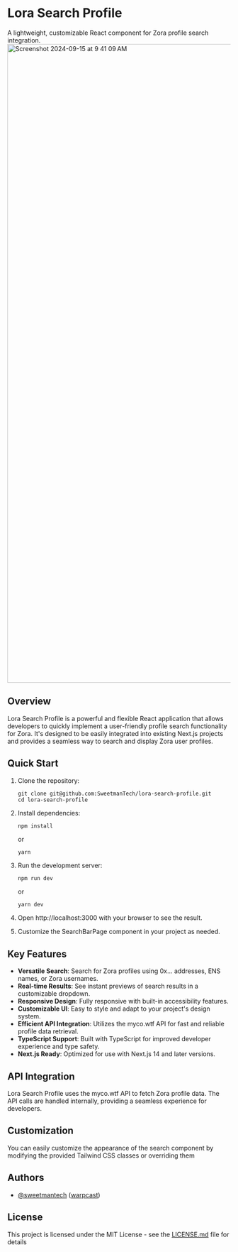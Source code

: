 # Lora Search Profile

A lightweight, customizable React component for Zora profile search integration.
<img width="1440" alt="Screenshot 2024-09-15 at 9 41 09 AM" src="https://github.com/user-attachments/assets/5c813bf4-7377-4aa3-85b5-50d2a12418b7">

## Overview

Lora Search Profile is a powerful and flexible React application that allows developers to quickly implement a user-friendly profile search functionality for Zora. It's designed to be easily integrated into existing Next.js projects and provides a seamless way to search and display Zora user profiles.

## Quick Start

1. Clone the repository:

   ```
   git clone git@github.com:SweetmanTech/lora-search-profile.git
   cd lora-search-profile
   ```

2. Install dependencies:

   ```
   npm install
   ```

   or

   ```
   yarn
   ```

3. Run the development server:

   ```bash
   npm run dev
   ```

   or

   ```
   yarn dev
   ```

4. Open http://localhost:3000 with your browser to see the result.
5. Customize the SearchBarPage component in your project as needed.

## Key Features

- **Versatile Search**: Search for Zora profiles using 0x... addresses, ENS names, or Zora usernames.
- **Real-time Results**: See instant previews of search results in a customizable dropdown.
- **Responsive Design**: Fully responsive with built-in accessibility features.
- **Customizable UI**: Easy to style and adapt to your project's design system.
- **Efficient API Integration**: Utilizes the myco.wtf API for fast and reliable profile data retrieval.
- **TypeScript Support**: Built with TypeScript for improved developer experience and type safety.
- **Next.js Ready**: Optimized for use with Next.js 14 and later versions.

## API Integration

Lora Search Profile uses the myco.wtf API to fetch Zora profile data. The API calls are handled internally, providing a seamless experience for developers.

## Customization

You can easily customize the appearance of the search component by modifying the provided Tailwind CSS classes or overriding them

## Authors

- [@sweetmantech](https://github.com/sweetmantech) ([warpcast](https://warpcast.com/sweetman-eth))

## License

This project is licensed under the MIT License - see the [LICENSE.md](LICENSE.md) file for details
